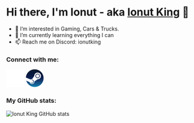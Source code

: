 # Hi there, I'm Ionut - aka [Ionut King][steam] 👋

- 👀 I’m interested in Gaming, Cars & Trucks.
- 🌱 I’m currently learning everything I can
- 📫 Reach me on Discord: ionutking
### Connect with me:

[![website](./img/twitter-dark.svg)][twitter]
[![website](./img/steam2.svg)][steam]

### My GitHub stats:

![Ionut King GitHub stats](https://github-readme-stats.vercel.app/api?username=ionutking&show_icons=true&hide_border=true&hide_title=true&theme=dracula)

[steam]: https://steamcommunity.com/id/IonutKing/
[twitter]: https://twitter.com/ionut_king_72
